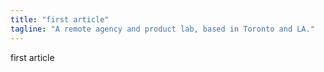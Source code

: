 ```yaml
---
title: "first article"
tagline: "A remote agency and product lab, based in Toronto and LA."
---
```


first article
